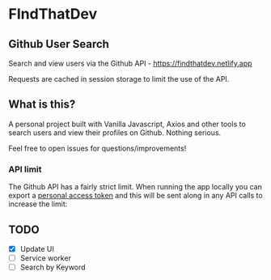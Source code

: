 # FIndThatDev
## Github User Search 
Search and view users via the Github API - https://findthatdev.netlify.app

Requests are cached in session storage to limit the use of the API.

## What is this?

A personal project built with Vanilla Javascript, Axios and other tools to search users and
view their profiles on Github. Nothing serious.

Feel free to open issues for questions/improvements!


### API limit

The Github API has a fairly strict limit. When running the app locally you can export a [personal
access token](https://github.com/blog/1509-personal-api-tokens) and this will be
sent along in any API calls to increase the limit:

## TODO
- [x] Update UI
- [ ] Service worker
- [ ] Search by Keyword
